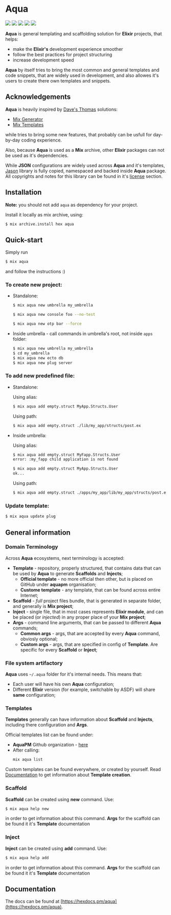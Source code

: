 # Aqua
[![](https://img.shields.io/hexpm/dt/aqua.svg?style=for-the-badge)](https://hex.pm/packages/aqua) [![](https://img.shields.io/hexpm/v/aqua.svg?style=for-the-badge)](https://hex.pm/packages/aqua) [![](https://img.shields.io/hexpm/l/aqua.svg?style=for-the-badge)](https://hex.pm/packages/aqua) [![](https://img.shields.io/github/last-commit/aquapm/aqua.svg?style=for-the-badge)](https://github.com/aquapm/aqua/commits) [![](https://img.shields.io/maintenance/yes/2019.svg?style=for-the-badge)](https://github.com/aquapm/aqua)

**Aqua** is general templating and scaffolding solution for **Elixir** projects,
that helps:

* make the **Elixir's** development experience smoother
* follow the best practices for project structuring
* increase development speed

**Aqua** by itself tries to bring the most common and general templates and code snippets, that are widely used in development,
and also allowes it's users to create there own templates and snippets.

## Acknowledgements

**Aqua** is heavily inspired by [Dave's Thomas](https://pragdave.me) solutions:

* [Mix Generator](https://github.com/pragdave/mix_generator)
* [Mix Templates](https://github.com/pragdave/mix_templates)

while tries to bring some new features, that probably can be usfull for day-by-day coding experience.

Also, because **Aqua** is used as a **Mix** archive, other **Elixir** packages can not be used as it's dependencies.

While **JSON** configurations are widely used across **Aqua** and it's templates, 
[Jason](https://github.com/michalmuskala/jason) library is fully copied, namespaced and backed inside **Aqua** package.
All copyrights and notes for this library can be found in it's [license](https://github.com/michalmuskala/jason/blob/master/LICENSE) section.

## Installation

**Note:** you should not add `aqua` as dependency for your project.

Install it locally as mix archive, using:

```bash
$ mix archive.install hex aqua
```

## Quick-start

Simply run
```bash
$ mix aqua
```
and follow the instructions :)


### To create new project:

* Standalone:

    ```bash
    $ mix aqua new umbrella my_umbrella
    ```

    ```bash
    $ mix aqua new console foo --no-test
    ```

    ```bash
    $ mix aqua new otp bar --force
    ```
    
* Inside umbrella - call commands in umbrella's root, not inside `apps` folder:

    ```bash
    $ mix aqua new umbrella my_umbrella
    $ cd my_umbrella
    $ mix aqua new ecto db
    $ mix aqua new plug server
    ```

### To add new predefined file:

* Standalone:

    Using alias:

    ```bash
    $ mix aqua add empty.struct MyApp.Structs.User
    ```

    Using path:
    ```bash
    $ mix aqua add empty.struct ./lib/my_app/structs/post.ex
    ```

* Inside umbrella:

    Using alias:

    ```bash
    $ mix aqua add empty.struct MyFapp.Structs.User
    error: :my_fapp child application is not found

    $ mix aqua add empty.struct MyApp.Structs.User
    ok...
    ```

    Using path:
    ```bash
    $ mix aqua add empty.struct ./apps/my_app/lib/my_app/structs/post.ex --force
    ```

### Update template:

```bash
$ mix aqua update plug
```

## General information

### Domain Terminology

Across **Aqua** ecosystems, next terminology is accepted:

* **Template** - repository, properly structured, that contains data that can be used by **Aqua** to generate **Scaffolds** and **Injects**;
    * **Official template** - no more official then other, but is placed on GitHub under **aquapm** organisation;
    * **Custome template** - any template, that can be found across entire Internet;
* **Scaffold** - *full* project files bundle, that is generated in separate folder, and generally is **Mix project**;
* **Inject** - single file, that in most cases represents **Elixir module**, and can be placed (or *injected*) in any proper place of your **Mix project**;
* **Args** - command line arguments, that can be passed to different **Aqua** commands;
    * **Common args** - args, that are accepted by every **Aqua** command, obviosly optional;
    * **Custom args** - args, that are specified in config of **Template**. Are specific for every **Scaffold** or **Inject**;

### File system artifactory

**Aqua** uses `~/.aqua` folder for it's internal needs. This means that:

* Each user will have his own **Aqua** configuration;
* Different **Elixir** version (for example, switchable by ASDF) will share **same** configuration;

### Templates

**Templates** generally can have information about **Scaffold** and **Injects**, including there configuration and **Args**.

Official templates list can be found under:

* **AquaPM** Github organization - [here](https://github.com/aquapm)
* After calling:
  ```bash
  mix aqua list
  ```

Custom templates can be found everywhere, or created by yourself. Read [Documentation](#documentation) to get information about **Template creation**.

### Scaffold

**Scaffold** can be created using **new** command. Use:

```bash
$ mix aqua help new
```

in order to get information about this command. **Args** for the scaffold can be found it it's **Template** documentation

### Inject

**Inject** can be created using **add** command. Use:

```bash
$ mix aqua help add
```

in order to get information about this command. **Args** for the scaffold can be found it it's **Template** documentation


## Documentation

The docs can be found at [https://hexdocs.pm/aqua](https://hexdocs.pm/aqua).
